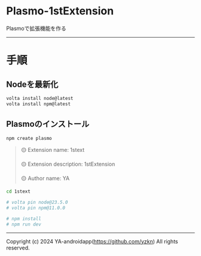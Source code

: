 # Plasmo-1stExtension

Plasmoで拡張機能を作る

---

# 手順

## Nodeを最新化

```sh
volta install node@latest
volta install npm@latest
```

## Plasmoのインストール

```sh
npm create plasmo
```

> 🟡 Extension name: 1stext
>
> 🟡 Extension description: 1stExtension
>
> 🟡 Author name: YA

```sh
cd 1stext

# volta pin node@23.5.0
# volta pin npm@11.0.0

# npm install
# npm run dev
```

---

Copyright (c) 2024 YA-androidapp(https://github.com/yzkn) All rights reserved.
